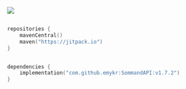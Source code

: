 [![](https://jitpack.io/v/emykr/SommandAPI.svg)](https://jitpack.io/#emykr/SommandAPI)



```.kts

repositories {
    mavenCentral()
    maven("https://jitpack.io")
}


dependencies {
    implementation("com.github.emykr:SommandAPI:v1.7.2")
}
```
